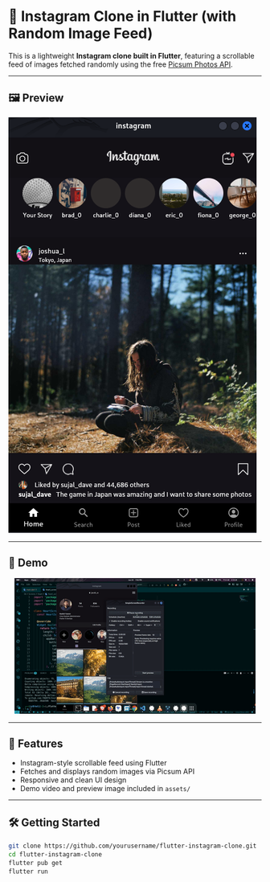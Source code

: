 # 📸 Instagram Clone in Flutter (with Random Image Feed)

This is a lightweight **Instagram clone built in Flutter**, featuring a scrollable feed of images fetched randomly using the free [Picsum Photos API](https://picsum.photos/).

---

## 🖼️ Preview

![Instagram Clone Homepage](assets/insta.png)

---

## 🎥 Demo

<p align="center">
  <img src="assets/insta_demo.gif" alt="Instagram Clone Demo">
</p>




<!-- Optional: Embed with HTML (may not work on GitHub.com) -->
<!-- 
<video width="100%" controls>
  <source src="assets/insta_demo.mkv" type="video/x-matroska">
  Your browser does not support the video tag.
</video>
-->

---

## 🚀 Features

- Instagram-style scrollable feed using Flutter
- Fetches and displays random images via Picsum API
- Responsive and clean UI design
- Demo video and preview image included in `assets/`

---

## 🛠️ Getting Started

```bash
git clone https://github.com/yourusername/flutter-instagram-clone.git
cd flutter-instagram-clone
flutter pub get
flutter run

